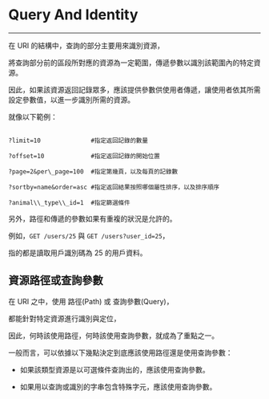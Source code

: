 # Query And Identity

---

在 URI 的結構中，查詢的部分主要用來識別資源，

將查詢部分前的區段所對應的資源為一定範圍，傳遞參數以識別該範圍內的特定資源。

因此，如果該資源返回記錄眾多，應該提供參數供使用者傳遞，讓使用者依其所需設定參數值，以進一步識別所需的資源。

就像以下範例：

```

?limit=10              #指定返回記錄的數量

?offset=10             #指定返回記錄的開始位置

?page=2&per\_page=100  #指定第幾頁，以及每頁的記錄數

?sortby=name&order=asc #指定返回結果按照哪個屬性排序，以及排序順序

?animal\\_type\\_id=1  #指定篩選條件

```

另外，路徑和傳遞的參數如果有重複的狀況是允許的。

例如，`GET /users/25` 與 `GET /users?user_id=25`，

指的都是讀取用戶識別碼為 25 的用戶資料。

## 資源路徑或查詢參數

在 URI 之中，使用 路徑\(Path\) 或 查詢參數\(Query\)，

都能針對特定資源進行識別與定位，

因此，何時該使用路徑，何時該使用查詢參數，就成為了重點之一。

一般而言，可以依據以下幾點決定到底應該使用路徑還是使用查詢參數：

* 如果該類型資源是以可選條件查詢出的，應該使用查詢參數。

* 如果用以查詢或識別的字串包含特殊字元，應該使用查詢參數。








